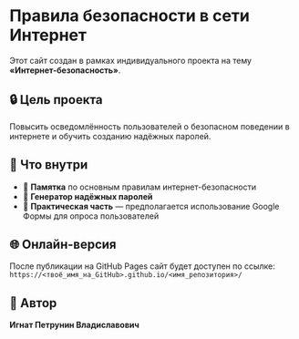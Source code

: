 # Правила безопасности в сети Интернет

Этот сайт создан в рамках индивидуального проекта на тему **«Интернет-безопасность»**.  

## 🔒 Цель проекта

Повысить осведомлённость пользователей о безопасном поведении в интернете и обучить созданию надёжных паролей.

## 📌 Что внутри

- 📄 **Памятка** по основным правилам интернет-безопасности
- 🔐 **Генератор надёжных паролей**
- 📝 **Практическая часть** — предполагается использование Google Формы для опроса пользователей

## 🌐 Онлайн-версия

После публикации на GitHub Pages сайт будет доступен по ссылке:  
`https://<твоё_имя_на_GitHub>.github.io/<имя_репозитория>/`

## 👤 Автор

**Игнат Петрунин Владиславович**
